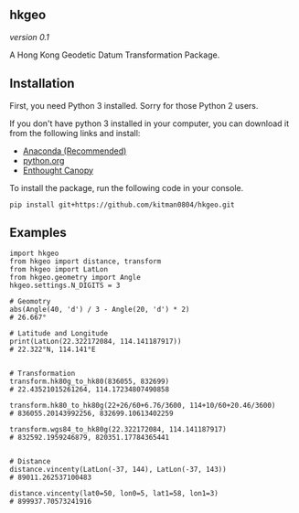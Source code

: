 ## hkgeo

*version 0.1*

A Hong Kong Geodetic Datum Transformation Package.

## Installation

First, you need Python 3 installed. Sorry for those Python 2 users.

If you don't have python 3 installed in your computer, you can download
it from the following links and install:

- [Anaconda (Recommended)](https://www.continuum.io/downloads)
- [python.org](https://www.python.org/downloads/)
- [Enthought Canopy](https://www.enthought.com/products/canopy/)

To install the package, run the following code in your console.

```
pip install git+https://github.com/kitman0804/hkgeo.git
```

## Examples

```
import hkgeo
from hkgeo import distance, transform
from hkgeo import LatLon
from hkgeo.geometry import Angle
hkgeo.settings.N_DIGITS = 3

# Geomotry
abs(Angle(40, 'd') / 3 - Angle(20, 'd') * 2)
# 26.667°

# Latitude and Longitude
print(LatLon(22.322172084, 114.141187917))
# 22.322°N, 114.141°E


# Transformation
transform.hk80g_to_hk80(836055, 832699)
# 22.43521015261264, 114.17234807490858

transform.hk80_to_hk80g(22+26/60+6.76/3600, 114+10/60+20.46/3600)
# 836055.20143992256, 832699.10613402259

transform.wgs84_to_hk80g(22.322172084, 114.141187917)
# 832592.1959246879, 820351.17784365441


# Distance
distance.vincenty(LatLon(-37, 144), LatLon(-37, 143))
# 89011.262537100483

distance.vincenty(lat0=50, lon0=5, lat1=58, lon1=3)
# 899937.70573241916
```


